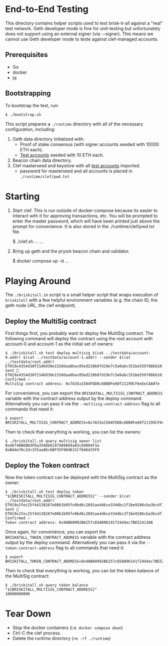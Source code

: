 # End-to-End Testing

This directory contains helper scripts used to test brisk-it-all against a
"real" test network. Geth developer mode is fine for unit-testing but
unfortunately does not support using an external signer (via --signer). This
means we cannot use Geth developer mode to teste against clef-managed accounts.

## Prerequisites

- Go
- docker
- jq

## Bootstrapping

To bootstrap the test, run:

    $ ./bootstrap.sh

This script prepares a `./runtime` directory with all of the necessary
configuration, including:

1. Geth data directory initialized with:
    - Proof of stake consensus (with signer accounts seeded with 10000 ETH each).
    - [Test accounts](../testdata) seeded with 10 ETH each.
1. Beacon chain data directory.
1. Clef masterseed and keystore with all [test accounts](../testdata) imported.
    - password for masterseed and all accounts is placed in `./runtime/clef/pwd.txt`

# Starting

1. Start clef. This is run outside of docker-compose because its easier to interact with it for approving transactions, etc. You will be prompted to enter the master password, which will have been printed just above the prompt for convenience. It is also stored in the ./runtime/clef/pwd.txt file.

    $ ./clef.sh
    ... <prompt to enter master password> ...

2. Bring up geth and the prysm beacon chain and validator.

    $ docker compose up -d
    ...

# Playing Around

The `./briskitall.sh` script is a small helper script that wraps execution of `briskitall` with a few helpful environment variables (e.g. the chain ID, the geth node URL, the clef endpoint).

## Deploy the MultiSig contract

First things first, you probably want to deploy the MultiSig contract. The following command will deploy the contract using the root account with account-0 and account-1 as the initial set of owners:

    $ ./briskitall.sh test deploy multisig $(cat ../testdata/account-0.addr) $(cat ../testdata/account-1.addr) --sender $(cat ../testdata/root.addr)
    ETH[0x4354d30f214b930e153ddaa6bac05ed210b8fd19e7c5e0abc351be559780bb10]: Sent 📄 
    ETH[0x4354d30f214b930e153ddaa6bac05ed210b8fd19e7c5e0abc351be559780bb10]: Confirmed ✅ 
    MultiSig contract address: 0x7A35a1584FDD8c88B0Fe60f21199CF6eEeCAA0fe

For convenience, you can export the `BRISKATALL_MULTISIG_CONTRACT_ADDRESS` variable with the contract address output by the deploy command. Alternatively you can pass it via the `--multisig-contract-address` flag to all commands that need it:

    $ export BRISKITALL_MULTISIG_CONTRACT_ADDRESS=0x7A35a1584FDD8c88B0Fe60f21199CF6eEeCAA0fe

Then to check that everything is working, you can list the owners:

    $ ./briskitall.sh query multisig owner list
    0x46f40B6B0dFDa35A8b6247489669a83c69804F3a
    0xBA4e70c2dc335aa86c6BF55F80d631Cf846435F0

## Deploy the Token contract

Now the token contract can be deployed with the MultiSig contract as the owner:

    $ ./briskitall.sh test deploy token "${BRISKITALL_MULTISIG_CONTRACT_ADDRESS}" --sender $(cat ../testdata/root.addr)
    ETH[0x2fec25f4d138267e00b1b95fe9bd6c2691ae4d6ce334dbc2f1be9106cba3bcdf]: Sent 📄 
    ETH[0x2fec25f4d138267e00b1b95fe9bd6c2691ae4d6ce334dbc2f1be9106cba3bcdf]: Confirmed ✅ 
    Token contract address: 0x9AB60992B6257c65A89D141f24d4ec7BE5241366

Once again, for convenience, you can export the `BRISKATALL_TOKEN_CONTRACT_ADDRESS` variable with the contract address output by the deploy command. Alternatively you can pass it via the `--token-contract-address` flag to all commands that need it:

    $ export BRISKITALL_TOKEN_CONTRACT_ADDRESS=0x9AB60992B6257c65A89D141f24d4ec7BE5241366

Then to check that everything is working, you can list the token balance of the MultiSig contract:

    $ ./briskitall.sh query token balance "${BRISKITALL_MULTISIG_CONTRACT_ADDRESS}"
    10000000000

# Tear Down

- Stop the docker containers (i.e. `docker compose down`)
- Ctrl-C the clef process.
- Delete the runtime directory (`rm -rf ./runtime`)
